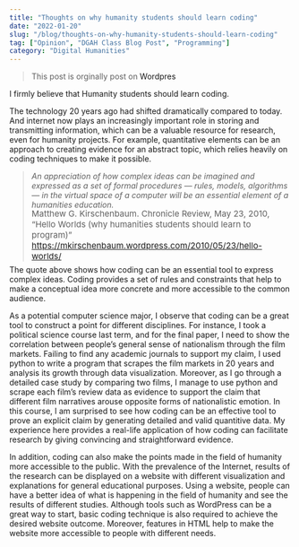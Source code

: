 ```yaml
---
title: "Thoughts on why humanity students should learn coding"
date: "2022-01-20"
slug: "/blog/thoughts-on-why-humanity-students-should-learn-coding"
tag: ["Opinion", "DGAH Class Blog Post", "Programming"]
category: "Digital Humanities"
---
```


<blockquote class = "origin"> <p>This post is orginally post on <a herf="https://hh2022.amason.sites.carleton.edu/week-3/thoughs-on-why-humanities-students-should-learn-coding/">Wordpres</a></p></blockquote>

I firmly believe that Humanity students should learn coding.

The technology 20 years ago had shifted dramatically compared to today. And internet now plays an increasingly important role in storing and transmitting information, which can be a valuable resource for research, even for humanity projects. For example, quantitative elements can be an approach to creating evidence for an abstract topic, which relies heavily on coding techniques to make it possible.

> <em>An appreciation of how complex ideas can be imagined and expressed as a set of formal procedures — rules, models, algorithms — in the virtual space of a computer will be an essential element of a humanities education.</em><p style="font-size: 15px; margin-top: -1rem;margin-bottom: -0.5rem;">Matthew G. Kirschenbaum. Chronicle Review, May 23, 2010, “Hello Worlds (why humanities students should learn to program)” https://mkirschenbaum.wordpress.com/2010/05/23/hello-worlds/</p>

The quote above shows how coding can be an essential tool to express complex ideas. Coding provides a set of rules and constraints that help to make a conceptual idea more concrete and more accessible to the common audience.

As a potential computer science major, I observe that coding can be a great tool to construct a point for different disciplines. For instance, I took a political science course last term, and for the final paper, I need to show the correlation between people’s general sense of nationalism through the film markets. Failing to find any academic journals to support my claim, I used python to write a program that scrapes the film markets in 20 years and analysis its growth through data visualization. Moreover, as I go through a detailed case study by comparing two films, I manage to use python and scrape each film’s review data as evidence to support the claim that different film narratives arouse opposite forms of nationalistic emotion. In this course, I am surprised to see how coding can be an effective tool to prove an explicit claim by generating detailed and valid quantitive data. My experience here provides a real-life application of how coding can facilitate research by giving convincing and straightforward evidence.

In addition, coding can also make the points made in the field of humanity more accessible to the public. With the prevalence of the Internet, results of the research can be displayed on a website with different visualization and explanations for general educational purposes. Using a website, people can have a better idea of what is happening in the field of humanity and see the results of different studies. Although tools such as WordPress can be a great way to start, basic coding technique is also required to achieve the desired website outcome. Moreover, features in HTML help to make the website more accessible to people with different needs.
